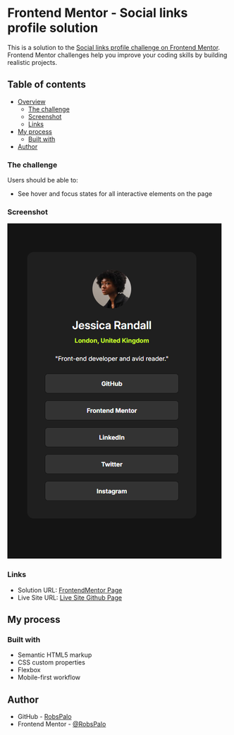 # Frontend Mentor - Social links profile solution

This is a solution to the [Social links profile challenge on Frontend Mentor](https://www.frontendmentor.io/challenges/social-links-profile-UG32l9m6dQ). Frontend Mentor challenges help you improve your coding skills by building realistic projects. 

## Table of contents

- [Overview](#overview)
  - [The challenge](#the-challenge)
  - [Screenshot](#screenshot)
  - [Links](#links)
- [My process](#my-process)
  - [Built with](#built-with)
- [Author](#author)


### The challenge

Users should be able to:

- See hover and focus states for all interactive elements on the page

### Screenshot

![](./design/screenshot.png)

### Links

- Solution URL: [FrontendMentor Page](https://www.frontendmentor.io/solutions/social-link-profile-solution---htmlcssflexbox-twLR3KY2q-)
- Live Site URL: [Live Site Github Page](https://robspalo.github.io/Social-Link-Profile/)

## My process

### Built with

- Semantic HTML5 markup
- CSS custom properties
- Flexbox
- Mobile-first workflow

## Author

- GitHub - [RobsPalo](https://github.com/RobsPalo)
- Frontend Mentor - [@RobsPalo](https://www.frontendmentor.io/profile/RobsPalo)
